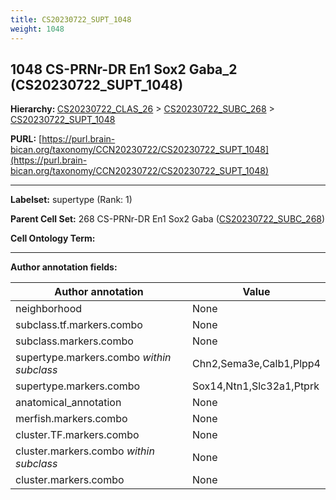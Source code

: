 ```yaml
---
title: CS20230722_SUPT_1048
weight: 1048
---
```

## 1048 CS-PRNr-DR En1 Sox2 Gaba_2 (CS20230722_SUPT_1048)
<b>Hierarchy: </b>
[CS20230722_CLAS_26](../CS20230722_CLAS_26) >
[CS20230722_SUBC_268](../CS20230722_SUBC_268) >
[CS20230722_SUPT_1048](../CS20230722_SUPT_1048)

**PURL:** [https://purl.brain-bican.org/taxonomy/CCN20230722/CS20230722_SUPT_1048](https://purl.brain-bican.org/taxonomy/CCN20230722/CS20230722_SUPT_1048)

---


**Labelset:** supertype (Rank: 1)

**Parent Cell Set:** 268 CS-PRNr-DR En1 Sox2 Gaba ([CS20230722_SUBC_268](../CS20230722_SUBC_268))



**Cell Ontology Term:** 

[MARKER GENES.]: #


---

[TRANSFERRED ANNOTATIONS.]: #


[AUTHOR ANNOTATION FIELDS.]: #


**Author annotation fields:**

| Author annotation | Value |
|-------------------|-------|
|neighborhood|None|
|subclass.tf.markers.combo|None|
|subclass.markers.combo|None|
|supertype.markers.combo _within subclass_|Chn2,Sema3e,Calb1,Plpp4|
|supertype.markers.combo|Sox14,Ntn1,Slc32a1,Ptprk|
|anatomical_annotation|None|
|merfish.markers.combo|None|
|cluster.TF.markers.combo|None|
|cluster.markers.combo _within subclass_|None|
|cluster.markers.combo|None|
